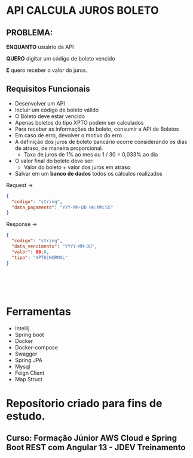 # API CALCULA JUROS BOLETO

## PROBLEMA:
**ENQUANTO** usuário da API

**QUERO** digitar um código de boleto vencido

**E** quero receber o valor do juros.


## Requisitos Funcionais
- Desenvolver um API
- Incluir um código de boleto válido
- O Boleto deve estar vencido
- Apenas boletos do tipo XPTO podem ser calculados
- Para receber as informações do boleto, consumir a API de Boletos
- Em caso de erro, devolver o motivo do erro
- A definição dos juros de boleto bancário ocorre considerando os dias de atraso, de maneira proporcional.
    - Taxa de juros de 1% ao mes ou 1 / 30 = 0,033% ao dia
- O valor final do boleto deve ser:
    - Valor do boleto +  valor dos juros em atraso
- Salvar em um **banco de dados** todos os cálculos realizados

Request →
```json
{
  "codigo": "string",
  "data_pagamento": "YYY-MM-DD HH:MM:SS"
}
```

Response →
```json
{
  "codigo": "string",
  "data_vencimento": "YYYY-MM-DD",
  "valor": 00.0,
  "tipo": "XPTO|NORMAL"
}
```

<br>
<br>
<br>

# Ferramentas

- Intellij
- Spring boot
- Docker
- Docker-compose
- Swagger
- Spring JPA
- Mysql
- Feign Client
- Map Struct

# Reposítorio criado para fins de estudo. 
## Curso:  Formação Júnior AWS Cloud e Spring Boot REST com Angular 13 - JDEV Treinamento